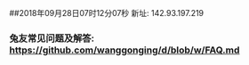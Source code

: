 ##2018年09月28日07时12分07秒 新址: 142.93.197.219
### 兔友常见问题及解答: https://github.com/wanggonging/d/blob/w/FAQ.md
